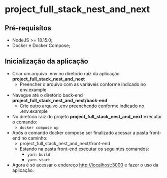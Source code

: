 # project_full_stack_nest_and_next

## Pré-requisítos

- NodeJS >= 18.15.0;
- Docker e Docker Compose;

## Inicialização da aplicação

- Criar um arquivo .env no diretório raíz da aplicação <b>project_full_stack_nest_and_next</b>
  - Preencher o arquivo com as variáveis conforme indicado no env.example
- Navegue até o diretório  back-end <b>project_full_stack_nest_and_next/back-end</b>
  - Crie outro arquivo .env preenchendo conforme indicado no .env.example
- No diretório raíz do projeto <b>project_full_stack_nest_and_next</b> executar o comando:
  - `docker compose up`
- Após o comando docker compose ser finalizado acessar a pasta front-end no caminho:
  - project_full_stack_nest_and_next/front-end
  - Estando na pasta front-end executar os seguintes comandos:
    - `yarn build`
    - `yarn start`
- Agora é só acessar o endereço <http://localhost:3000> e fazer o uso da aplicação.
